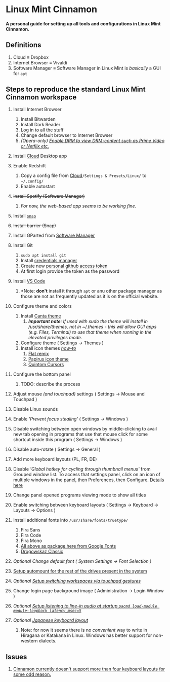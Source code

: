 # Linux Mint Cinnamon
  #### A personal guide for setting up all tools and configurations in Linux Mint Cinnamon.
  
## Definitions
  
  1. Cloud $\equiv$ Dropbox
  2. Internet Browser $\equiv$ Vivaldi
  3. Software Manager $\equiv$ Software Manager in Linux Mint is *basically* a GUI for `apt`

## Steps to reproduce the standard Linux Mint Cinnamon workspace

1. Install Internet Browser   
   1. Install Bitwarden
   2. Install Dark Reader
   3. Log in to all the stuff
   4. Change default browser to Internet Browser
   5. *(Opera-only) [Enable DRM to view DRM-content such as Prime Video or Netflix etc.](https://forums.opera.com/topic/28663/widevine-and-opera/29)*

2. Install [Cloud](#definitions) Desktop app

3. Enable Redshift
   1. Copy a config file from [Cloud](#definitions)`/Settings & Presets/Linux/` to `~/.config/`
   2. Enable autostart 

4. ~~Install Spotify (Software Manager)~~
   1. *For now, the web-based app seems to be working fine.*

5. Install [`snap`](https://snapcraft.io/docs/installing-snap-on-linux-mint)

6. ~~Install barrier (Snap)~~

7. Install GParted from [Software Manager](#definitions)

8. Install Git
   1. `sudo apt install git`
   2. Install [credentials manager](https://stackoverflow.com/questions/36585496/error-when-using-git-credential-helper-with-gnome-keyring-as-sudo/40312117#40312117)
   3. Create new [personal github access token](https://github.com/settings/tokens)
   4. At first login provide the token as the password

9. Install [VS Code](https://code.visualstudio.com/)
   1.  *Note: __don't__ install it through `apt` or anu other package manager as those are not as frequently updated as it is on the official website.

10. Configure theme and colors
    1. Install [Canta theme](https://github.com/vinceliuice/Canta-theme)
       1. *__Important note__: If used with sudo the theme will install in /usr/share/themes, not in ~/.themes - this will allow GUI apps (e.g. Files, Terminal) to use that theme when running in the elevated privileges mode.*
    2. Configure theme
       ( Settings $\to$ Themes )
    3. Install icon themes *[how-to](https://itsfoss.com/install-icon-linux-mint/)*
       1. [Flat remix](https://drasite.com/flat-remix )
       2. [Papirus icon theme](https://github.com/PapirusDevelopmentTeam/papirus-icon-theme#installation)
       3. [Quintom Cursors](https://www.gnome-look.org/p/1329799/)

11. Configure the bottom panel
    1.  TODO: describe the process

12. Adjust mouse *(and touchpad)* settings ( Settings $\to$ Mouse and Touchpad )

13. Disable Linux sounds

14. Enable *'Prevent focus stealing'* ( Settings $\to$ Windows )

15. Disable switching between open windows by middle-clicking to avail new tab opening in programs that use that mouse click for some shortcut inside this program ( Settings $\to$ Windows )

16. Disable auto-rotate ( Settings $\to$ General )

17. Add more keyboard layouts (PL, FR, DE)

18. Disable *'Global hotkey for cycling through thumbnail menus'* from Grouped window list. To access that settings panel, click on an icon of multiple windows in the panel, then Preferences, then Configure. [Details here](https://forums.linuxmint.com/viewtopic.php?t=291898)

19. Change panel opened programs viewing mode to show all titles

20. Enable switching between keyboard layouts ( Settings $\to$ Keyboard $\to$ Layouts $\to$ Options )

21. Install additional fonts into `/usr/share/fonts/truetype/`
    1.  Fira Sans
    2.  Fira Code
    3.  Fira Mono
    4.  [All above as package here from Google Fonts](https://fonts.google.com/selection?query=fira&selection.family=Fira+Code%7CFira+Mono%7CFira+Sans)
    5.  [Drogowskaz Classic](http://www.drogowskazclassic.pl/pismo.php)

22. *Optional Change default font ( System Settings $\to$ Font Selection )*

23. [Setup automount for the rest of the drives present in the system](https://fossbytes.com/how-to-auto-mount-partitions-on-boot-in-linux-easily/)

24. *Optional [Setup switching workspaces via touchpad gestures](https://github.com/Hikari9/comfortable-swipe)*

25. Change login page background image ( Administration $\to$ Login Window )

26. *Optional [Setup listening to line-in audio at startup `pacmd load-module module-loopback latency_msec=5`](https://unix.stackexchange.com/questions/263274/pipe-mix-line-in-to-output-in-pulseaudio)*

27. *Optional [Japanese keyboard layout](https://forums.linuxmint.com/viewtopic.php?t=160272)*
    1.  Note: for now it seems there is no *convenient* way to write in Hiragana or Katakana in Linux. Windows has better support for non-western dialects.

## Issues

1. [Cinnamon currently doesn't support more than four keyboard layouts for some odd reason.](https://github.com/linuxmint/cinnamon/issues/3212#issuecomment-337725452)
